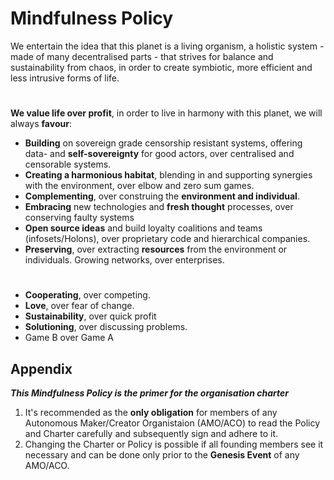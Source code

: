 # Mindfulness Policy

We entertain the idea that this planet is a living organism, a holistic system - made of many decentralised parts - that strives for balance and sustainability from chaos, in order to create symbiotic, more efficient and less intrusive forms of life.
#
**We value life over profit**,
in order to live in harmony with this planet, we will always **favour**:

* **Building** on sovereign grade censorship resistant systems, offering data- and **self-sovereignty** for good actors, over centralised and censorable systems. 
* **Creating a harmonious habitat**, blending in and supporting synergies with the environment, over elbow and zero sum games.
* **Complementing**, over construing the **environment and individual**.
* **Embracing** new technologies and **fresh thought** processes, over conserving faulty systems
* **Open source ideas** and build loyalty coalitions and teams (infosets/Holons), over proprietary code and hierarchical companies.
* **Preserving**, over extracting **resources** from the environment or individuals. Growing networks, over enterprises.
#
* **Cooperating**, over competing.
* **Love**, over fear of change.
* **Sustainability**, over quick profit
* **Solutioning**, over discussing problems.
* Game B over Game A
## Appendix
***This Mindfulness Policy is the primer for the organisation charter***

1.  It's recommended as the **only obligation** for members of any Autonomous Maker/Creator Organistaion (AMO/ACO) to read the Policy and Charter carefully and subsequently sign and adhere to it.
2. Changing the Charter or Policy is possible if all founding members see it necessary and can be done only prior to the **Genesis Event** of any AMO/ACO.
